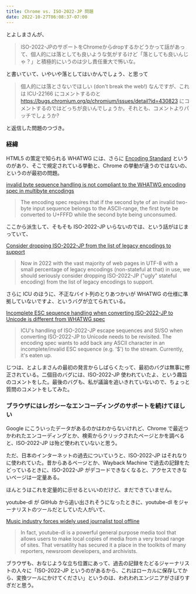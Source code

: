 ```yaml
---
title: Chrome vs. ISO-2022-JP 問題
date: 2022-10-27T06:08:37-07:00
---
```


とよしまさんが、

> ISO-2022-JPのサポートをChromeからdropするかどうかって話があって、個人的には落としても良いような気がするけど「落としても良いんじゃ？」と積極的にいうのは少し責任重大で怖いな。

と書いていて、いやいや落としてはいかんでしょう、と思って

> 個人的には落とさないでほしい (don't break the web!) なんですが、これは ICU-22166 にコメントするのと https://bugs.chromium.org/p/chromium/issues/detail?id=430823 にコメントするのではどっちが良いんでしょうか。それとも、コメントよりパッチでしょうか?

と返信した問題のつづき。

### 経緯

HTML5 の策定で知られる WHATWG には、さらに [Encoding Standard](https://encoding.spec.whatwg.org/) というのがあり、そこで規定されている挙動と、Chrome の挙動が違うのではないの、というのが最初の問題。

[invalid byte sequence handling is not compliant to the WHATWG encoding spec in multibyte encodings](https://bugs.chromium.org/p/chromium/issues/detail?id=430823)

> The encoding spec requires that if the second byte of an invalid two-byte input sequence belongs to the ASCII-range,  the first byte be converted to U+FFFD while the second byte being unconsumed. 

ここから派生して、そもそも ISO-2022-JP いらないのでは、という話がはじまっていて、

[Consider dropping ISO-2022-JP from the list of legacy encodings to support](https://bugs.chromium.org/p/chromium/issues/detail?id=1371156)

> Now in 2022 with the vast majority of web pages in UTF-8 with a small percentage of legacy encodings (non-stateful at that) in use, we should seriously consider dropping ISO-2022-JP ("ugly" stateful encoding) from the list of legacy encodings to support.

さらに ICU のほうに、不正なバイト列のとりあつかいが WHATWG の仕様に準拠していないですよ、というバグが立てられている。

[Incomplete ESC sequence handling when converting ISO-2022-JP to Unicode is different from WHATWG spec](https://unicode-org.atlassian.net/browse/ICU-22166)

> ICU's handling of ISO-2022-JP escape sequences and SI/SO when converting ISO-2022-JP to Unicode needs to be revisited. The encoding spec wants to add back any ASCII character in an incomplete/invalid ESC sequence (e.g. '$') to the stream. Currently, it's eaten up.

じつは、とよしまさんの最初の発言からしばらくたって、最初のバグは無事に修正されている。二個目のバグには、ISO-2022-JP 使われていたよ、という趣旨のコメントをした。最後のバグも、私が議論を追いきれていないので、ちょっと質問のコメントをしてみた。

### ブラウザにはレガシーなエンコーディングのサポートを続けてほしい

Google にこういったデータがあるのかはわからないけれど、Chrome で最近つかわれたエンコーディングとか、検索からクリックされたページとかを調べると、ISO-2022-JP は殆ど使われていないと思う。

ただ、日本のインターネットの過去についていうと、ISO-2022-JP はそれなりに使われていた。昔からあるページとか、Wayback Machine で過去の記録をたどっているときに、ISO-2022-JP がデコードできなくなると、アクセスできないページは一定量ある。

ほんとうはこれを定量的に示せるといいのだけど、まだできていません。

youtube-dl が GitHub から追い出されそうになったときに、youtube-dl をジャーナリストのツールだとしていた人がいて、

[Music industry forces widely used journalist tool offline](https://freedom.press/news/riaa-github-youtube-dl-journalist-tool/)

> In fact, youtube-dl is a powerful general purpose media tool that allows users to make local copies of media from a very broad range of sites. That versatility has secured it a place in the toolkits of many reporters, newsroom developers, and archivists.

ブラウザも、おなじような立ち位置にあって、過去の記録をたどるジャーナリストの人々に「ISO-2022-JP というのがあるから、これはローカルに保存してから、変換ツールにかけてください」というのは、われわれエンジニアがさぼりすぎだと思う。
